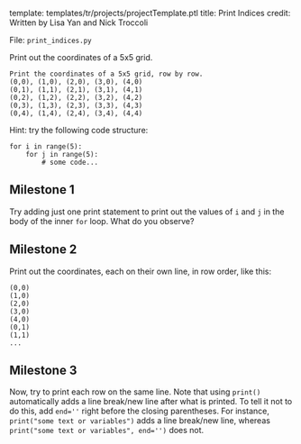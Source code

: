 template: templates/tr/projects/projectTemplate.ptl
title: Print Indices
credit: Written by Lisa Yan and Nick Troccoli

File: `print_indices.py`

Print out the coordinates of a 5x5 grid.

```
Print the coordinates of a 5x5 grid, row by row.
(0,0), (1,0), (2,0), (3,0), (4,0)
(0,1), (1,1), (2,1), (3,1), (4,1)
(0,2), (1,2), (2,2), (3,2), (4,2)
(0,3), (1,3), (2,3), (3,3), (4,3)
(0,4), (1,4), (2,4), (3,4), (4,4)
```

Hint: try the following code structure:
```
for i in range(5):
    for j in range(5):
        # some code...
```

## Milestone 1
Try adding just one print statement to print out the values of `i` and `j` in the body of the inner `for` loop.  What do you observe?

## Milestone 2
Print out the coordinates, each on their own line, in row order, like this:

```
(0,0)
(1,0)
(2,0)
(3,0)
(4,0)
(0,1)
(1,1)
...
```

## Milestone 3
Now, try to print each row on the same line.  Note that using `print()` automatically adds a line break/new line after what is printed.  To tell it not to do this, add `end=''` right before the closing parentheses.  For instance, `print("some text or variables")` adds a line break/new line, whereas `print("some text or variables", end='')` does not.
